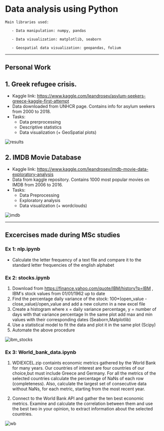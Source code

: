 # Data analysis using Python

    Main libraries used:
    
       - Data manipulation: numpy, pandas
       
       - Data visualization: matplotlib, seaborn
       
       - Geospatial data visualization: geopandas, folium
         
- - - -
## Personal Work

## 1. Greek refugee crisis.

- Kaggle link: https://www.kaggle.com/leandrosev/asylum-seekers-greece-kaggle-first-attempt
- Data downloaded from UNHCR page. Contains info for asylum seekers from 2000 to 2018.
- Tasks:
   - Data prerprocessing
   - Descriptive statistics
   - Data visualization (+ GeoSpatial plots)
   
![results](https://i.ibb.co/ZNJHJkx/download-3.png)


## 2. IMDB Movie Database

   - Kaggle link: https://www.kaggle.com/leandrosev/imdb-movie-data-exploratory-analysis
   - Data from kaggle repository. Contains 1000 most popular movies on IMDB from 2006 to 2016.
   - Tasks:
      - Data Preprocessing
      - Exploratory analysis
      - Data visualization (+ wordclouds)

![imdb](https://i.ibb.co/xjxPGWV/download-4.png)
- - - -
## Excercises made during MSc studies

### Ex 1: nlp.ipynb
   - Calculate the letter frequency of a text file and compare it to the standard letter frequencies of the english alphabet

### Ex 2: stocks.ipynb
   1. Download from https://finance.yahoo.com/quote/IBM/history?p=IBM , IBM's stock values from 01/01/1962 up to date
   2. Find the percentage daily variance of the stock: 100*(open_value - close_value)/open_value
      and add a new column in a new excel file 
   3. Create a histogram where x = daily variance percentage, y = number of days with that variance percentage
      In the same plot add max and min values with their corresponding dates (Seaborn,Matplotlib)
   4. Use a statistical model to fit the data and plot it in the same plot (Scipy)
   5. Automate the above procedure 

![ibm_stocks](https://i.ibb.co/K0Hs68g/ibm.png)

### Ex 3: World_bank_data.ipynb
   1. WDIEXCEL.zip containts economic metrics gathered by the World Bank for many years. Our countries of interest are four countries of our choice,but must include Greece and Germany. For all the metrics of the selected countries calculate the percentage of NaNs of each row (completeness). Also, calculate the largest set of consecutive data without NaNs, for each metric, starting from the most recent year.
   
   2. Connect to the World Bank API and gather the ten best economic metrics. Examine and calculate the correlation between them and use the best two in your opinion, to extract information about the selected countries.

![wb](https://i.ibb.co/0y3TDhV/download-2.png)
